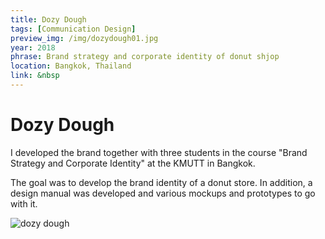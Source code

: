 ```yaml
---
title: Dozy Dough
tags: [Communication Design]
preview_img: /img/dozydough01.jpg
year: 2018
phrase: Brand strategy and corporate identity of donut shjop
location: Bangkok, Thailand
link: &nbsp
---
```


# Dozy Dough

I developed the brand together with three students
in the course "Brand Strategy and Corporate Identity" at the
KMUTT in Bangkok.

The goal was to develop the brand identity of a donut store.
In addition, a design manual was developed
and various mockups and prototypes to go with it.

![dozy dough](/img/dozydough02.png)
